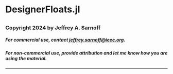 # DesignerFloats.jl
## 
### Copyright 2024 by Jeffrey A. Sarnoff
##### For commercial use, contact <jeffrey.sarnoff@ieee.org>.
##### For non-commercial use, _provide attribution_ and let me know how you are using the material.
----

